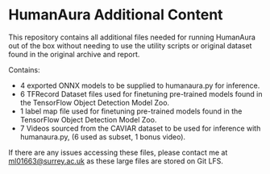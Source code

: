 # HumanAura Additional Content

This repository contains all additional files needed for running HumanAura out of the box without needing to use the utility scripts or original dataset found in the original archive and report. 

Contains:
- 4 exported ONNX models to be supplied to humanaura.py for inference.
- 6 TFRecord Dataset files used for finetuning pre-trained models found in the TensorFlow Object Detection Model Zoo.
- 1 label map file used for finetuning pre-trained models found in the TensorFlow Object Detection Model Zoo.
- 7 Videos sourced from the CAVIAR dataset to be used for inference with humanaura.py, (6 used as subset, 1 bonus video).

If there are any issues accessing these files, please contact me at ml01663@surrey.ac.uk as these large files are stored on Git LFS.     
